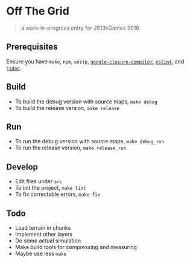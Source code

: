 # Off The Grid

> a work-in-progress entry for JS13kGames 2018

## Prerequisites

Ensure you have `make`, `npm`, `unzip`, [`google-closure-compiler`](https://www.npmjs.com/package/google-closure-compiler), [`eslint`](https://eslint.org), and [`jsdoc`](https://usejsdoc.org).

## Build

* To build the debug version with source maps, `make debug`
* To build the release version, `make release`

## Run

* To run the debug version with source maps, `make debug_run`
* To run the release version, `make release_run`

## Develop

* Edit files under `src`
* To lint the project, `make lint`
* To fix correctable errors, `make fix`

## Todo

- Load terrain in chunks
- Implement other layers
- Do some actual simulation
- Make build tools for compressing and measuring
- Maybe use less `make`
